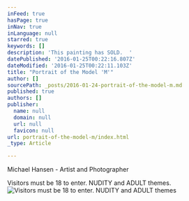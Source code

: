 ```yaml
---
inFeed: true
hasPage: true
inNav: true
inLanguage: null
starred: true
keywords: []
description: 'This painting has SOLD.  '
datePublished: '2016-01-25T00:22:16.807Z'
dateModified: '2016-01-25T00:22:11.103Z'
title: "Portrait of the Model 'M'"
author: []
sourcePath: _posts/2016-01-24-portrait-of-the-model-m.md
published: true
authors: []
publisher:
  name: null
  domain: null
  url: null
  favicon: null
url: portrait-of-the-model-m/index.html
_type: Article

---
```

Michael Hansen - Artist and Photographer

Visitors must be 18 to enter.  NUDITY and ADULT themes.
![Visitors must be 18 to enter.  NUDITY and ADULT themes](https://s3-us-west-2.amazonaws.com/the-grid-img/p/e7dab60b6109ac30333dff9c8a26b3d11b011b9f.jpg)